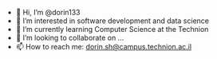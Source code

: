 - 👋 Hi, I’m @dorin133
- 👀 I’m interested in software development and data science
- 🌱 I’m currently learning Computer Science at the Technion
- 💞️ I’m looking to collaborate on ...
- 📫 How to reach me: dorin.sh@campus.technion.ac.il

<!---
dorin133/dorin133 is a ✨ special ✨ repository because its `README.md` (this file) appears on your GitHub profile.
You can click the Preview link to take a look at your changes.
--->
